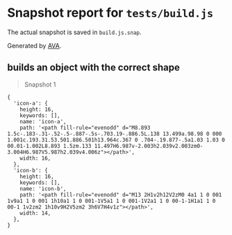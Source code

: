 # Snapshot report for `tests/build.js`

The actual snapshot is saved in `build.js.snap`.

Generated by [AVA](https://ava.li).

## builds an object with the correct shape

> Snapshot 1

    {
      'icon-a': {
        height: 16,
        keywords: [],
        name: 'icon-a',
        path: '<path fill-rule="evenodd" d="M8.893 1.5c-.183-.31-.52-.5-.887-.5s-.703.19-.886.5L.138 13.499a.98.98 0 000 1.001c.193.31.53.501.886.501h13.964c.367 0 .704-.19.877-.5a1.03 1.03 0 00.01-1.002L8.893 1.5zm.133 11.497H6.987v-2.003h2.039v2.003zm0-3.004H6.987V5.987h2.039v4.006z"></path>',
        width: 16,
      },
      'icon-b': {
        height: 16,
        keywords: [],
        name: 'icon-b',
        path: '<path fill-rule="evenodd" d="M13 2H1v2h12V2zM0 4a1 1 0 001 1v9a1 1 0 001 1h10a1 1 0 001-1V5a1 1 0 001-1V2a1 1 0 00-1-1H1a1 1 0 00-1 1v2zm2 1h10v9H2V5zm2 3h6V7H4v1z"></path>',
        width: 14,
      },
    }

